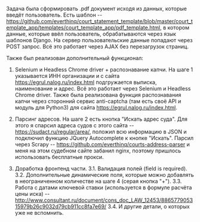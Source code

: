Задача была сформировать .pdf документ исходя из данных, которые введёт пользователь. Есть шаблон -- https://github.com/everthinq/court_statement_template/blob/master/court_template_app/templates/court_template_app/pdf_template.html, в котором данные, которые ввёл пользователь, обрабатываются через язык шаблонов Django. На сервер пользовательские данные попадают через POST запрос. Всё это работает через AJAX без перезагрузок страниц.

Также был реализован дополнительный функционал:
1) Selenium и Headless Chrome driver + распознавание капчи.
На шаге 1 указывается ИНН организации и с сайта https://egrul.nalog.ru/index.html подгружается выписка, наименование и адрес. Всё это работает через Selenium и Headless Chrome driver. Также была реализована функция распознавания капчи через сторонний сервис anti-captcha (там есть своё API и модуль для Python3) для сайта https://egrul.nalog.ru/index.html.

2) Парсинг адресов.
На шаге 2 есть кнопка "Искать адрес суда". Для этого я спарсил адреса судов с этого сайта -- https://sudact.ru/regular/area/, положил всю информацию в JSON и подключил функцию JQuery Autocomplete к кнопке "Искать".  Парсил через Scrapy -- https://github.com/everthinq/courts-address-parser и меня на этом судебном сайте забанил nginx, поэтому пришлось использовать бесплатные прокси.

3) Доработка фронтенд части.
3.1. Валидация полей (field is required).
3.2. Дополнительные динамические поля, которые можно добавлять в неограниченном количестве на шаге 4 (серая кнопка "+").
3.3. Работа с датами ключевой ставки (используется в формуле расчёта цены иска) -- 
http://www.consultant.ru/document/cons_doc_LAW_12453/886577905315979b26c9032d79cb911cc8fa7e69/
3.4. И другие детали, о которых уже не вспомнить.
